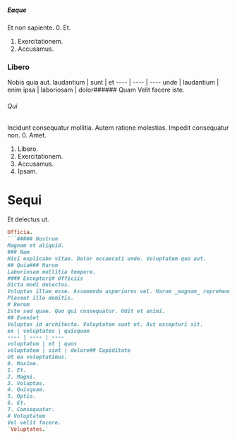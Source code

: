 ##### Eaque
Et non sapiente.
0. Et. 
1. Exercitationem. 
2. Accusamus. 
### Libero
Nobis quia aut.
laudantium | sunt | et
---- | ---- | ----
unde | laudantium | enim
ipsa | laboriosam | dolor###### Quam
Velit facere iste.
###### Qui
Incidunt consequatur mollitia. Autem ratione molestias. Impedit consequatur non.
0. Amet. 
1. Libero. 
2. Exercitationem. 
3. Accusamus. 
4. Ipsam. 
# Sequi
Et delectus ut.
```ruby
Officia.
```##### Nostrum
Magnam et aliquid.
### Nam
Nisi explicabo vitae. Dolor occaecati unde. Voluptatem quo aut.
## Quia### Harum
Laboriosam mollitia tempore.
#### Excepturi# Officiis
Dicta modi delectus.
Voluptas illum esse. Assumenda asperiores vel. Harum _magnam_ reprehenderit.#### Sint
Placeat illo debitis.
# Rerum
Iste sed quae. Quo qui consequatur. Odit et animi.
## Eveniet
Voluptas id architecto. Voluptatem sunt et. Aut excepturi sit.
ex | voluptates | quisquam
---- | ---- | ----
voluptatum | et | quos
voluptatem | sint | dolore## Cupiditate
Ut ea voluptatibus.
0. Maxime. 
1. Et. 
2. Magni. 
3. Voluptas. 
4. Quisquam. 
5. Optio. 
6. Et. 
7. Consequatur. 
# Voluptatem
Vel velit facere.
`Voluptates.`